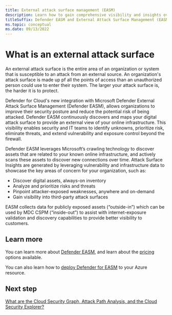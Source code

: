 ```yaml
---
title: External attack surface management (EASM)
description: Learn how to gain comprehensive visibility and insights over external facing organizational assets and their digital footprint with Defender EASM.
titleSuffix: Defender EASM and External Attack Surface Management (EASM)
ms.topic: conceptual
ms.date: 09/13/2022
---
```


# What is an external attack surface

An external attack surface is the entire area of an organization or system that is susceptible to an attack from an external source. An organization's attack surface is made up pf all the points of access than an unauthorized person could use to enter their system. The larger your attack surface is, the harder it is to protect.

Defender for Cloud's new integration with Microsoft Defender External Attack Surface Management (Defender EASM), allows organizations to improve their security posture and reduce the potential risk of being attacked. Defender EASM continuously discovers and maps your digital attack surface to provide an external view of your online infrastructure. This visibility enables security and IT teams to identify unknowns, prioritize risk, eliminate threats, and extend vulnerability and exposure control beyond the firewall.

Defender EASM leverages Microsoft’s crawling technology to discover assets that are related to your known online infrastructure, and actively scans these assets to discover new connections over time. Attack Surface Insights are generated by leveraging vulnerability and infrastructure data to showcase the key areas of concern for your organization, such as: 

- Discover digital assets, always-on inventory  
- Analyze and prioritize risks and threats 
- Pinpoint attacker-exposed weaknesses, anywhere and on-demand 
- Gain visibility into third-party attack surfaces

 EASM collects data for publicly exposed assets (“outside-in”) which can be used by MDC CSPM (“inside-out”) to assist with internet-exposure validation and discovery capabilities to provide better visibility to customers.

## Learn more

You can learn more about [Defender EASM](../external-attack-surface-management/index.md), and learn about the [pricing](https://azure.microsoft.com/pricing/details/defender-external-attack-surface-management/) options available.

You can also learn how to [deploy Defender for EASM](../external-attack-surface-management/deploying-the-defender-easm-azure-resource.md) to your Azure resource.

## Next step

[What are the Cloud Security Graph, Attack Path Analysis, and the Cloud Security Explorer?](concept-attack-path.md)
